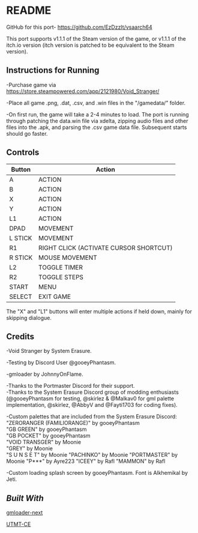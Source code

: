 # README

GitHub for this port- https://github.com/EzDzzIt/vsaarch64
 
This port supports v1.1.1 of the Steam version of the game, or v1.1.1 of the itch.io version (itch version is patched to be equivalent to the Steam version).

## Instructions for Running

-Purchase game via https://store.steampowered.com/app/2121980/Void_Stranger/ 

-Place all game .png, .dat, .csv, and .win files in the "/gamedata/" folder. 

-On first run, the game will take a 2-4 minutes to load. The port is running through patching the data.win file via xdelta, zipping audio files and other files into the .apk, and parsing the .csv game data file. Subsequent starts should go faster. 

## Controls

| Button | Action |
|--|--| 
|A|ACTION|
|B|ACTION|
|X|ACTION|
|Y|ACTION|
|L1|ACTION|
|DPAD|MOVEMENT|
|L STICK|MOVEMENT|
|R1|RIGHT CLICK (ACTIVATE CURSOR SHORTCUT)|
|R STICK|MOUSE MOVEMENT|
|L2|TOGGLE TIMER|
|R2|TOGGLE STEPS|
|START|MENU|
|SELECT|EXIT GAME|


The "X" and "L1" buttons will enter multiple actions if held down, mainly for skipping dialogue. 

## Credits

-Void Stranger by System Erasure.  

-Testing by Discord User @gooeyPhantasm. 

-gmloader by JohnnyOnFlame. 

-Thanks to the Portmaster Discord for their support.  
-Thanks to the System Erasure Discord group of modding enthusiasts (@gooeyPhantasm for testing, @skirlez & @Malkav0 for gml palette implementation, @skirlez, @AbbyV and @Fayti1703 for coding fixes). 

-Custom palettes that are included from the System Erasure Discord: 
    "ZERORANGER (FAMILIORANGE)" by gooeyPhantasm  
    "GB GREEN" by gooeyPhantasm  
    "GB POCKET" by gooeyPhantasm  
    "VOID TRANSGER" by Moonie  
    "GREY" by Moonie  
    "S U N S E T" by Moonie 
    "PACHINKO" by Moonie 
    "PORTMASTER" by Moonie 
    "P***" by Ayre223 
    "ICEEY" by Rafl 
    "MAMMON" by Rafl 

-Custom loading splash screen by gooeyPhantasm. Font is Alkhemikal by Jeti. 

## *Built With*

[gmloader-next](https://github.com/JohnnyonFlame/gmloader-next/blob/master/LICENSE.md)

[UTMT-CE](https://github.com/XDOneDude/UndertaleModToolCE/blob/master/LICENSE.txt) 
